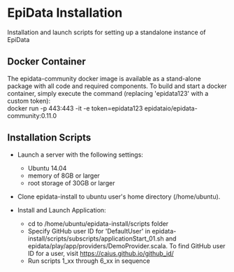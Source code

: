 EpiData Installation
=====================
Installation and launch scripts for setting up a standalone instance of EpiData

Docker Container
-----------------
The epidata-community docker image is available as a stand-alone package with all code and required components. To build and start a docker container, simply execute the command (replacing 'epidata123' with a custom token):  
docker run -p 443:443 -it -e token=epidata123 epidataio/epidata-community:0.11.0

Installation Scripts
---------------------
- Launch a server with the following settings:
    - Ubuntu 14.04
    - memory of 8GB or larger
    - root storage of 30GB or larger

- Clone epidata-install to ubuntu user's home directory (/home/ubuntu).

- Install and Launch Application:
    - cd to /home/ubuntu/epidata-install/scripts folder
    - Specify GitHub user ID for 'DefaultUser' in epidata-install/scripts/subscripts/applicationStart_01.sh and epidata/play/app/providers/DemoProvider.scala. To find GitHub user ID for a user, visit https://caius.github.io/github_id/
    - Run scripts 1_xx through 6_xx in sequence
